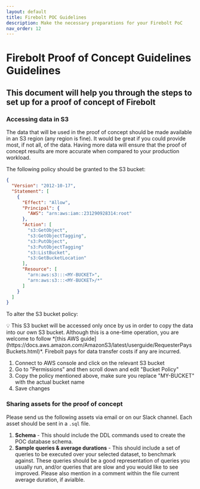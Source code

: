 ```yaml
---
layout: default
title: Firebolt POC Guidelines
description: Make the necessary preparations for your Firebolt PoC
nav_order: 12
---
```


# Firebolt Proof of Concept Guidelines Guidelines

## This document will help you through the steps to set up for a proof of concept of Firebolt

### **Accessing data in S3**

The data that will be used in the proof of concept should be made available in an S3 region (any region is fine). It would be great if you could provide most, if not all, of the data. Having more data will ensure that the proof of concept results are more accurate when compared to your production workload.

The following policy should be granted to the S3 bucket:

```json
{
  "Version": "2012-10-17",
  "Statement": [
    {
      "Effect": "Allow",
      "Principal": {
        "AWS": "arn:aws:iam::231290928314:root"
      },
      "Action": [
        "s3:GetObject",
        "s3:GetObjectTagging",
        "s3:PutObject",
        "s3:PutObjectTagging"
        "s3:ListBucket",
        "s3:GetBucketLocation"
      ],
      "Resource": [
        "arn:aws:s3:::<MY-BUCKET>",
        "arn:aws:s3:::<MY-BUCKET>/*"
      ]
    }
  ]
}
```

To alter the S3 bucket policy:

<aside>
💡 This S3 bucket will be accessed only once by us in order to copy the data into our own S3 bucket. Although this is a one-time operation, you are welcome to follow *[this AWS guide](https://docs.aws.amazon.com/AmazonS3/latest/userguide/RequesterPaysBuckets.html)*. Firebolt pays for data transfer costs if any are incurred.
</aside>


1. Connect to AWS console and click on the relevant S3 bucket
2. Go to "Permissions" and then scroll down and edit "Bucket Policy"
3. Copy the policy mentioned above, make sure you replace "MY-BUCKET"
with the actual bucket name
4. Save changes

### Sharing assets for the proof of concept

Please send us the following assets via email or on our Slack channel. Each asset should be sent in a `.sql` file.
1. **Schema** - This should include the DDL commands used to create the POC database schema.
2. **Sample queries & average durations** - This should include a set of queries to be executed over your selected dataset, to benchmark against. These queries should be a good representation of queries you usually run, and/or queries that are slow and you would like to see improved. Please also mention in a comment within the file current average duration, if avialble. 
